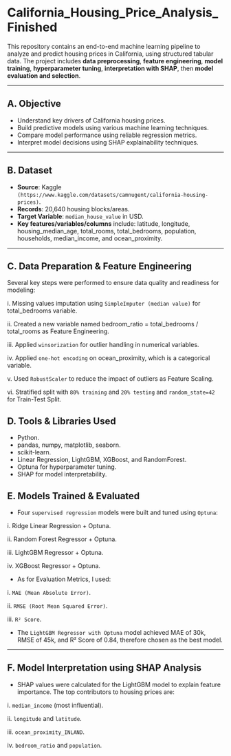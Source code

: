 # California_Housing_Price_Analysis_Finished

This repository contains an end-to-end machine learning pipeline to analyze and predict housing prices in California, using structured tabular data. The project includes **data preprocessing**, **feature engineering**, **model training**, **hyperparameter tuning**, **interpretation with SHAP**, then **model evaluation and selection**.

---

## A. Objective
- Understand key drivers of California housing prices.
- Build predictive models using various machine learning techniques.
- Compare model performance using reliable regression metrics.
- Interpret model decisions using SHAP explainability techniques.

---

## B. Dataset
- **Source**: Kaggle `(https://www.kaggle.com/datasets/camnugent/california-housing-prices)`.
- **Records**: 20,640 housing blocks/areas.
- **Target Variable**: `median_house_value` in USD.
- **Key features/variables/columns** include: latitude, longitude, housing_median_age, total_rooms, total_bedrooms, population, households, median_income, and ocean_proximity.

---

## C. Data Preparation & Feature Engineering
Several key steps were performed to ensure data quality and readiness for modeling:

i. Missing values imputation using `SimpleImputer (median value)` for total_bedrooms variable.

ii. Created a new variable named bedroom_ratio = total_bedrooms / total_rooms as Feature Engineering.

iii. Applied `winsorization` for outlier handling in numerical variables.

iv. Applied `one-hot encoding` on ocean_proximity, which is a categorical variable.

v. Used `RobustScaler` to reduce the impact of outliers as Feature Scaling.

vi. Stratified split with `80% training` and `20% testing` and `random_state=42` for Train-Test Split.

## D. Tools & Libraries Used
- Python.
- pandas, numpy, matplotlib, seaborn.
- scikit-learn.
- Linear Regression, LightGBM, XGBoost, and RandomForest.
- Optuna for hyperparameter tuning.
- SHAP for model interpretability.

## E. Models Trained & Evaluated

- Four `supervised regression` models were built and tuned using `Optuna`:

i. Ridge Linear Regression + Optuna.

ii. Random Forest Regressor + Optuna.

iii. LightGBM Regressor + Optuna.

iv. XGBoost Regressor + Optuna.

- As for Evaluation Metrics, I used:

i. `MAE (Mean Absolute Error)`.

ii. `RMSE (Root Mean Squared Error)`.

iii. `R² Score`.

- The `LightGBM Regressor with Optuna` model achieved MAE of 30k, RMSE of 45k, and R² Score of 0.84, therefore chosen as the best model.

--- 

## F. Model Interpretation using SHAP Analysis

- SHAP values were calculated for the LightGBM model to explain feature importance. The top contributors to housing prices are:

i. `median_income` (most influential).

ii. `longitude` and `latitude`.

iii. `ocean_proximity_INLAND`.

iv. `bedroom_ratio` and `population`.

